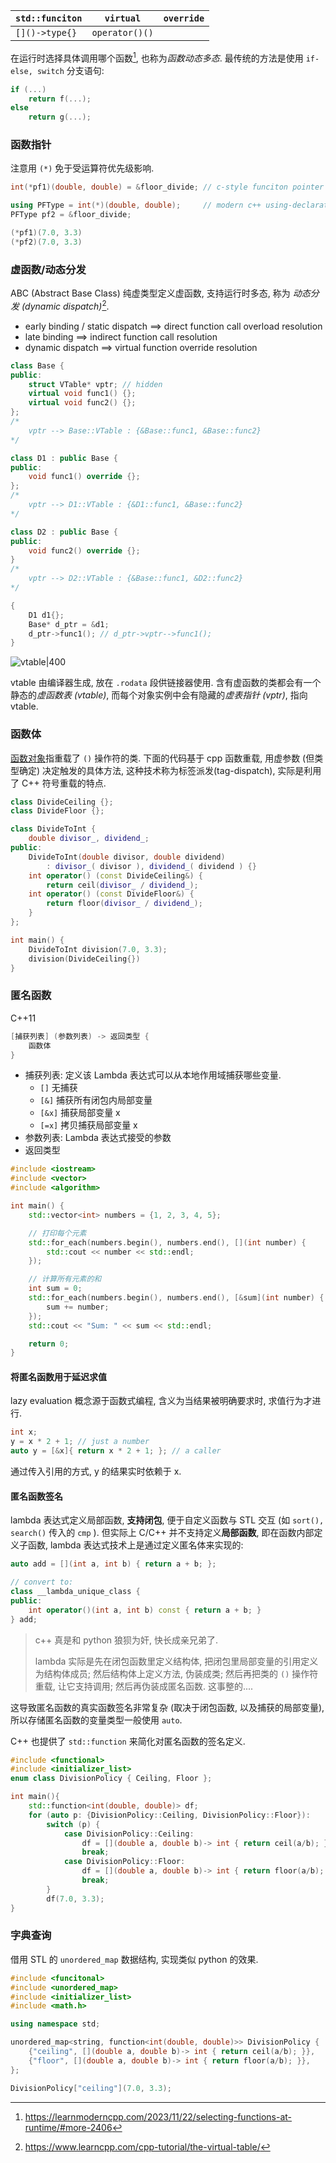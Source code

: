 
| `std::funciton`       | `virtual`      | `override` |
| --------------------- | -------------- | ---------- |
| `[]()->type{}` | `operator()()` |            |


在运行时选择具体调用哪个函数[^1], 也称为*函数动态多态*. 最传统的方法是使用 `if-else, switch` 分支语句:

```cpp
if (...)
	return f(...);
else
	return g(...);
```


### 函数指针

注意用 `(*)` 免于受运算符优先级影响.
```cpp
int(*pf1)(double, double) = &floor_divide; // c-style funciton pointer

using PFType = int(*)(double, double);     // modern c++ using-declaration
PFType pf2 = &floor_divide;

(*pf1)(7.0, 3.3)
(*pf2)(7.0, 3.3)
```

### 虚函数/动态分发

ABC (Abstract Base Class) 纯虚类型定义虚函数, 支持运行时多态, 称为 *动态分发 (dynamic dispatch)*[^2].
- early binding / static dispatch ==> direct function call overload resolution 
- late binding ==> indirect function call resolution 
- dynamic dispatch ==> virtual function override resolution 

```cpp
class Base {
public:
	struct VTable* vptr; // hidden
	virtual void func1() {};
	virtual void func2() {};
};
/*
	vptr --> Base::VTable : {&Base::func1, &Base::func2}
*/

class D1 : public Base {
public:
	void func1() override {};
};
/*
	vptr --> D1::VTable : {&D1::func1, &Base::func2}
*/

class D2 : public Base {
public:
	void func2() override {};
}
/*
	vptr --> D2::VTable : {&Base::func1, &D2::func2}
*/

{
	D1 d1{};
	Base* d_ptr = &d1;
	d_ptr->func1(); // d_ptr->vptr-->func1();
}
```

![vtable|400](../../../attach/vtable.avif)

vtable 由编译器生成, 放在 `.rodata` 段供链接器使用. 含有虚函数的类都会有一个静态的*虚函数表 (vtable)*, 而每个对象实例中会有隐藏的*虚表指针 (vptr)*, 指向 vtable.

### 函数体

[函数对象](../数据类型/STL/函数对象.md)指重载了 `()` 操作符的类. 下面的代码基于 cpp 函数重载, 用虚参数 (但类型确定) 决定触发的具体方法, 这种技术称为标签派发(tag-dispatch), 实际是利用了 C++ 符号重载的特点.

```cpp
class DivideCeiling {};
class DivideFloor {};

class DivideToInt {
	double divisor_, dividend_;
public:
	DivideToInt(double divisor, double dividend)
		: divisor_( divisor ), dividend_( dividend ) {}
	int operator() (const DivideCeiling&) {
		return ceil(divisor_ / dividend_);
	int operator() (const DivideFloor&) {
		return floor(divisor_ / dividend_);
	}
};

int main() {
	DivideToInt division(7.0, 3.3);
	division(DivideCeiling{})
}
```

### 匿名函数

C++11

```cpp
[捕获列表] (参数列表) -> 返回类型 {
	函数体
}
```

- 捕获列表: 定义该 Lambda 表达式可以从本地作用域捕获哪些变量. 
	- `[]` 无捕获
	- `[&]` 捕获所有闭包内局部变量
	- `[&x]` 捕获局部变量 x
	- `[=x]` 拷贝捕获局部变量 x
- 参数列表: Lambda 表达式接受的参数
- 返回类型

```cpp
#include <iostream>
#include <vector>
#include <algorithm>

int main() {
    std::vector<int> numbers = {1, 2, 3, 4, 5};

    // 打印每个元素
    std::for_each(numbers.begin(), numbers.end(), [](int number) {
        std::cout << number << std::endl;
    });

    // 计算所有元素的和
    int sum = 0;
    std::for_each(numbers.begin(), numbers.end(), [&sum](int number) {
        sum += number;
    });
    std::cout << "Sum: " << sum << std::endl;

    return 0;
}
```

#### 将匿名函数用于延迟求值

lazy evaluation 概念源于函数式编程, 含义为当结果被明确要求时, 求值行为才进行.

```cpp
int x;
y = x * 2 + 1; // just a number
auto y = [&x]{ return x * 2 + 1; }; // a caller
```

通过传入引用的方式, y 的结果实时依赖于 x.

#### 匿名函数签名

lambda 表达式定义局部函数, **支持闭包**, 便于自定义函数与 STL 交互 (如 `sort(), search()` 传入的 `cmp` ). 但实际上 C/C++ 并不支持定义**局部函数**, 即在函数内部定义子函数, lambda 表达式技术上是通过定义匿名体来实现的:

```cpp
auto add = [](int a, int b) { return a + b; };

// convert to:
class __lambda_unique_class {
public:
    int operator()(int a, int b) const { return a + b; }
} add;
```

> c++ 真是和 python 狼狈为奸, 快长成亲兄弟了. 
> 
> lambda 实际是先在闭包函数里定义结构体, 把闭包里局部变量的引用定义为结构体成员; 然后结构体上定义方法, 伪装成类; 然后再把类的 `()` 操作符重载, 让它支持调用; 然后再伪装成匿名函数. 这事整的....

这导致匿名函数的真实函数签名非常复杂 (取决于闭包函数, 以及捕获的局部变量), 所以存储匿名函数的变量类型一般使用 `auto`.  

C++ 也提供了 `std::function` 来简化对匿名函数的签名定义.

```cpp
#include <functional>
#include <initializer_list>
enum class DivisionPolicy { Ceiling, Floor };

int main(){
	std::function<int(double, double)> df;
	for (auto p: {DivisionPolicy::Ceiling, DivisionPolicy::Floor}):
		switch (p) {
			case DivisionPolicy::Ceiling:
				df = [](double a, double b)-> int { return ceil(a/b); };
				break;
			case DivisionPolicy::Floor:
				df = [](double a, double b)-> int { return floor(a/b); };
				break;
		}
		df(7.0, 3.3);
}
```

### 字典查询

借用 STL 的 `unordered_map` 数据结构, 实现类似 python 的效果.

```cpp
#include <funcitonal>
#include <unordered_map>
#include <initializer_list>
#include <math.h>

using namespace std;

unordered_map<string, function<int(double, double)>> DivisionPolicy {
	{"ceiling", [](double a, double b)-> int { return ceil(a/b); }},
	{"floor", [](double a, double b)-> int { return floor(a/b); }},
};

DivisionPolicy["ceiling"](7.0, 3.3);
```


[^1]: https://learnmoderncpp.com/2023/11/22/selecting-functions-at-runtime/#more-2406

[^2]: https://www.learncpp.com/cpp-tutorial/the-virtual-table/